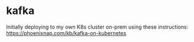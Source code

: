# kafka 
Initially deploying to my own K8s cluster on-prem using these instructions: https://phoenixnap.com/kb/kafka-on-kubernetes